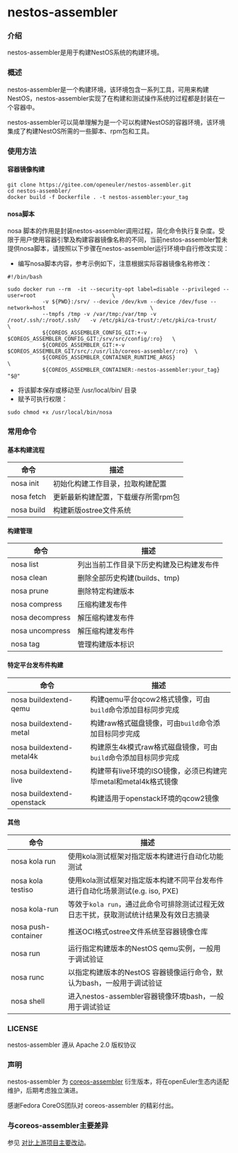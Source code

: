 # nestos-assembler

### 介绍
nestos-assembler是用于构建NestOS系统的构建环境。

### 概述
nestos-assembler是一个构建环境，该环境包含一系列工具，可用来构建NestOS，nestos-assembler实现了在构建和测试操作系统的过程都是封装在一个容器中。

nestos-assembler可以简单理解为是一个可以构建NestOS的容器环境，该环境集成了构建NestOS所需的一些脚本、rpm包和工具。

### 使用方法

#### 容器镜像构建
```
git clone https://gitee.com/openeuler/nestos-assembler.git
cd nestos-assembler/
docker build -f Dockerfile . -t nestos-assembler:your_tag
```
#### nosa脚本
nosa 脚本的作用是封装nestos-assembler调用过程，简化命令执行复杂度。受限于用户使用容器引擎及构建容器镜像名称的不同，当前nestos-assembler暂未提供nosa脚本，请按照以下步骤在nestos-assembler运行环境中自行修改实现：
- 编写nosa脚本内容，参考示例如下，注意根据实际容器镜像名称修改：
```
#!/bin/bash

sudo docker run --rm  -it --security-opt label=disable --privileged --user=root                        \
           -v ${PWD}:/srv/ --device /dev/kvm --device /dev/fuse --network=host                                 \
           --tmpfs /tmp -v /var/tmp:/var/tmp -v /root/.ssh/:/root/.ssh/   -v /etc/pki/ca-trust/:/etc/pki/ca-trust/                                        \
           ${COREOS_ASSEMBLER_CONFIG_GIT:+-v $COREOS_ASSEMBLER_CONFIG_GIT:/srv/src/config/:ro}   \
           ${COREOS_ASSEMBLER_GIT:+-v $COREOS_ASSEMBLER_GIT/src/:/usr/lib/coreos-assembler/:ro}  \
           ${COREOS_ASSEMBLER_CONTAINER_RUNTIME_ARGS}                                            \
           ${COREOS_ASSEMBLER_CONTAINER:-nestos-assembler:your_tag} "$@"
```
- 将该脚本保存或移动至 /usr/local/bin/ 目录
- 赋予可执行权限：
```
sudo chmod +x /usr/local/bin/nosa
```

### 常用命令
#### 基本构建流程
|  命令   |   描述  |
| --- | --- |
| nosa init  |  初始化构建工作目录，拉取构建配置   |
| nosa fetch  |  更新最新构建配置，下载缓存所需rpm包   |
| nosa build  |  构建新版ostree文件系统  |

#### 构建管理
|  命令   |   描述  |
| --- | --- |
| nosa list  |  列出当前工作目录下历史构建及已构建发布件   |
| nosa clean  |  删除全部历史构建(builds、tmp)   |
| nosa prune  |  删除特定构建版本 |
| nosa compress | 压缩构建发布件 |
| nosa decompress | 解压缩构建发布件 |
| nosa uncompress | 解压缩构建发布件 |
| nosa tag | 管理构建版本标识 |

#### 特定平台发布件构建
|  命令   |   描述  |
| --- | --- |
| nosa buildextend-qemu| 构建qemu平台qcow2格式镜像，可由`build`命令添加目标同步完成 |
| nosa buildextend-metal| 构建raw格式磁盘镜像，可由`build`命令添加目标同步完成 |
| nosa buildextend-metal4k| 构建原生4k模式raw格式磁盘镜像，可由`build`命令添加目标同步完成 |
| nosa buildextend-live| 构建带有live环境的ISO镜像，必须已构建完毕metal和metal4k格式镜像 |
| nosa buildextend-openstack| 构建适用于openstack环境的qcow2镜像 |

#### 其他
|  命令   |   描述  |
| --- | --- |
| nosa kola run | 使用kola测试框架对指定版本构建进行自动化功能测试 |
| nosa kola testiso |使用kola测试框架对指定版本构建不同平台发布件进行自动化场景测试(e.g. iso, PXE)|
| nosa kola-run | 等效于`kola run`，通过此命令可排除测试过程无效日志干扰，获取测试统计结果及有效日志摘录|
| nosa push-container | 推送OCI格式ostree文件系统至容器镜像仓库 |
| nosa run | 运行指定构建版本的NestOS qemu实例，一般用于调试验证 |
| nosa runc | 以指定构建版本的NestOS 容器镜像运行命令，默认为bash，一般用于调试验证 |
| nosa shell | 进入nestos-assembler容器镜像环境bash，一般用于调试验证 |

### LICENSE

nestos-assembler 遵从 Apache 2.0 版权协议

### 声明

nestos-assembler 为 [coreos-assembler](https://github.com/coreos/coreos-assembler) 衍生版本，将在openEuler生态内适配维护，后期考虑独立演进。

感谢Fedora CoreOS团队对 coreos-assembler 的精彩付出。

### 与coreos-assembler主要差异

参见 [对比上游项目主要改动](./docs/changelog-compared-with-upstream.md)。
